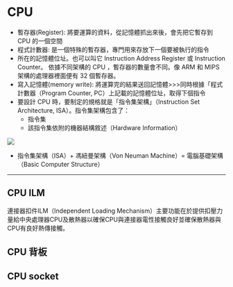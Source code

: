 # CPU
- 暫存器(Register): 將要運算的資料，從記憶體抓出來後，會先把它暫存到 CPU 的一個空間
- 程式計數器: 是一個特殊的暫存器，專門用來存放下一個要被執行的指令
- 所在的記憶體位址。也可以叫它 Instruction Address Register 或 Instruction Counter。
依據不同架構的 CPU ，暫存器的數量會不同。像 ARM 和 MIPS 架構的處理器裡面便有 32 個暫存器。
- 寫入記憶體(memory write): 將運算完的結果送回記憶體>>>同時根據「程式計數器（Program Counter, PC）上記載的記憶體位址，取得下個指令
- 要設計 CPU 時，要制定的規格就是「指令集架構」（Instruction Set Architecture, ISA）。指令集架構包含了：
    - 指令集
    - 該指令集依附的機器結構敘述（Hardware Information）

![](/Pic/CPU2.jpg)

- 指令集架構（ISA）+ 馮紐曼架構（Von Neuman Machine）= 電腦基礎架構（Basic Computer Structure）

---

## CPU ILM 
連接器扣件ILM（Independent Loading Mechanism）主要功能在於提供扣壓力量給中央處理器CPU及散熱器以確保CPU與連接器電性接觸良好並確保散熱器與CPU有良好熱傳接觸。

## CPU 背板 

## CPU socket